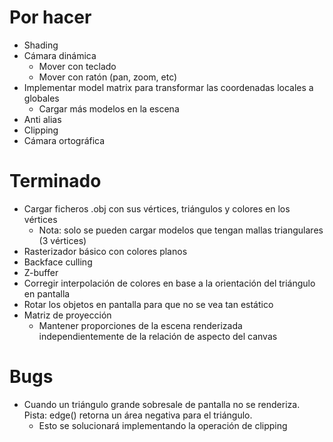 # Por hacer
- Shading
- Cámara dinámica
    - Mover con teclado
    - Mover con ratón (pan, zoom, etc)
- Implementar model matrix para transformar las coordenadas locales a globales
    - Cargar más modelos en la escena
- Anti alias
- Clipping
- Cámara ortográfica

# Terminado
- Cargar ficheros .obj con sus vértices, triángulos y colores en los vértices
    - Nota: solo se pueden cargar modelos que tengan mallas triangulares (3 vértices)
- Rasterizador básico con colores planos
- Backface culling
- Z-buffer
- Corregir interpolación de colores en base a la orientación del triángulo en pantalla
- Rotar los objetos en pantalla para que no se vea tan estático
- Matriz de proyección
    - Mantener proporciones de la escena renderizada independientemente de la relación de aspecto del canvas

# Bugs
- Cuando un triángulo grande sobresale de pantalla no se renderiza. Pista: edge() retorna un área negativa para el triángulo.
    - Esto se solucionará implementando la operación de clipping
